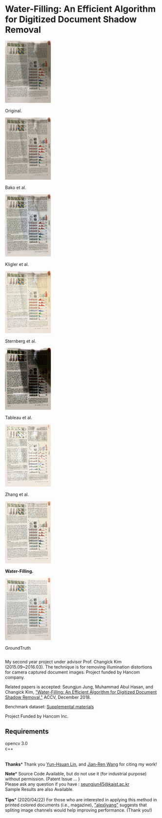 # Water-Filling: An Efficient Algorithm for Digitized Document Shadow Removal

<div class="row">
  <div class="column">
    <img src="examples/original_14_small.png" width="150" alt="original">
    <p>Original.</p>
  </div>
  
  <div class="column">
    <img src="examples/bako_14_small.png" width="150" alt="bako">
    <p>Bako et al.</p>
  </div>
  
  <div class="column">
    <img src="examples/kligler_14_small.png" width="150" alt="kligler">
    <p>Kligler et al.</p>
  </div>
  
  <div class="column">
    <img src="examples/sternberg_14_small.png" width="150" alt="sternberg">
    <p>Sternberg et al.</p>
  </div>
  
</div>

<div class="row">
  <div class="column">
    <img src="examples/tableau_14_small.png" width="150" alt="tableau">
    <p>Tableau et al.</p>
  </div>
  <div class="column">
    <img src="examples/zhang_14_small.png" width="150" alt="zhang">
    <p>Zhang et al.</p>
  </div>
  <div class="column">
    <img src="examples/ours_14_small.png" width="150" alt="water">
    <p><b>Water-Filling.</b></p>
  </div>
  <div class="column">
    <img src="examples/gt_14_small.png" width="150" alt="gt">
    <p>GroundTruth</p>
  </div>
</div>


My second year project under advisor Prof. Changick Kim (2015.09~2016.03). The technique is for removing illumination distortions for camera captured document images. Project funded by Hancom company.

Related papers is accepted:
Seungjun Jung, Muhammad Abul Hasan, and Changick Kim, <a target = "_blank" href="http://arxiv.org/abs/1904.09763">"Water-Filling: An Efficient Algorithm for Digitized Document Shadow Removal,"</a> ACCV, December 2018.

Benchmark dataset:
<a target = "_blank" href="https://www.dropbox.com/s/dngblakxcvc6ced/0525-supp.zip?dl=0"> Supplemental materials</a>

Project Funded by Hancom Inc.

<h2> Requirements </h2>

opencv 3.0 <br>
c++ <br>
<br>
<br>
**********************Thanks***********************
Thank you <a target = "_blank" href="https://www.csie.ntu.edu.tw/~cyy/publications/papers/Lin2020BAD.pdf">Yun-Hsuan Lin</a>, and <a target = "_blank" href="https://ieeexplore.ieee.org/abstract/document/9053378">Jian-Ren Wang</a> for citing my work!

**********************Note***********************
Source Code Available, but do not use it (for industrial purpose) without permission. (Patent Issue ... ) <br>
Please ask any question if you have : seungjun45@kaist.ac.kr <br>
Sample Results are also Available.
<br>
<br>
**********************Tips***********************
(2020/04/22) For those who are interested in applying this method in printed colored documents (i.e., magazine), <a target = "_blank" href="https://github.com/seungjun45/Water-Filling/issues/2">"alexliyang"</a> suggests that spliting image channels would help improving performance. (Thank you!)
